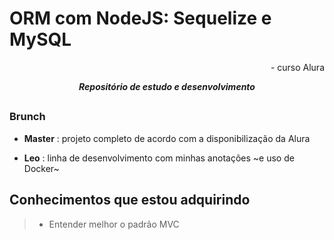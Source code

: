 # ORM com NodeJS: Sequelize e MySQL
<div align="right">
<p>- curso Alura</p>
</div>

<div align="center">

***Repositório de estudo e desenvolvimento***
  
##

</div>

### Brunch

* **Master** : projeto completo de acordo com a disponibilização da Alura

* **Leo** : linha de desenvolvimento com minhas anotações ~e uso de Docker~ 


## Conhecimentos que estou adquirindo

> * Entender melhor o padrão MVC
